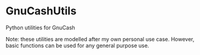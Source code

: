 # GnuCashUtils

Python utilities for GnuCash

Note: these utilities are modelled after my own personal use case.
However, basic functions can be used for any general purpose use.